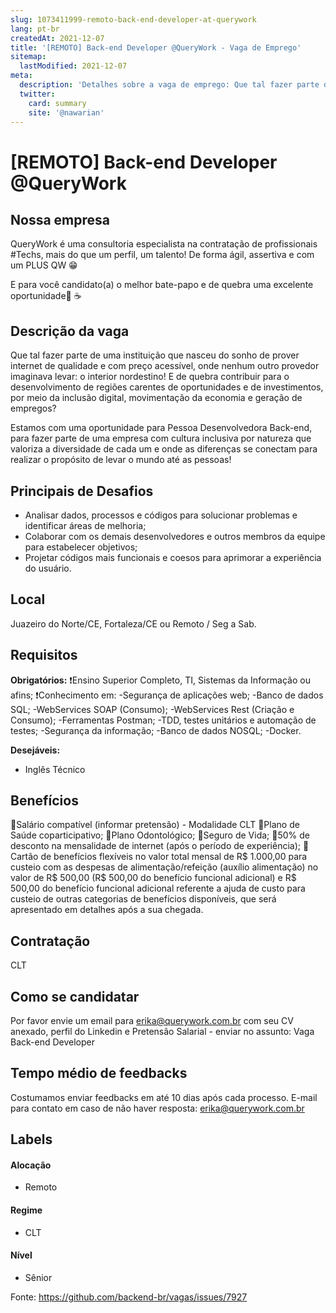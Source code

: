 ```yaml
---
slug: 1073411999-remoto-back-end-developer-at-querywork
lang: pt-br
createdAt: 2021-12-07
title: '[REMOTO] Back-end Developer @QueryWork - Vaga de Emprego'
sitemap:
  lastModified: 2021-12-07
meta:
  description: 'Detalhes sobre a vaga de emprego: Que tal fazer parte de uma instituição que nasceu do sonho de prover internet de qualidade e com preço acessível, onde nenhum outro provedor imaginava levar: o interior nordestino! E de quebra contribuir para o desenvolvimento de regiões carentes de oportunidades e de investimentos, por meio da inclusão digital, movimentação da economia e geração de empregos? Estamos com uma oportunidade para Pessoa Desenvolvedora Back-end, para fazer parte de uma empresa com cultura inclusiva por natureza que valoriza a diversidade de cada um e onde as diferenças se conectam para realizar o propósito de levar o mundo até as pessoas!'
  twitter:
    card: summary
    site: '@nawarian'
---
```


# [REMOTO] Back-end Developer @QueryWork

## Nossa empresa

QueryWork é uma consultoria especialista na contratação de profissionais #Techs, mais do que um perfil, um talento! De forma ágil, assertiva e com um PLUS QW 😁 

E para você candidato(a) o melhor bate-papo e de quebra uma excelente oportunidade🚀 ☕ 

## Descrição da vaga

Que tal fazer parte de uma instituição que nasceu do sonho de prover internet de qualidade e com preço acessível, onde nenhum outro provedor imaginava levar: o interior nordestino! E de quebra contribuir para o desenvolvimento de regiões carentes de oportunidades e de investimentos, por meio da inclusão digital, movimentação da economia e geração de empregos?

Estamos com uma oportunidade para Pessoa Desenvolvedora Back-end, para fazer parte de uma empresa com cultura inclusiva por natureza que valoriza a diversidade de cada um e onde as diferenças se conectam para realizar o propósito de levar o mundo até as pessoas!

## Principais de Desafios

- Analisar dados, processos e códigos para solucionar problemas e identificar áreas de melhoria;
- Colaborar com os demais desenvolvedores e outros membros da equipe para estabelecer objetivos;
- Projetar códigos mais funcionais e coesos para aprimorar a experiência do usuário.

## Local

Juazeiro do Norte/CE, Fortaleza/CE ou Remoto / Seg a Sab.

## Requisitos

**Obrigatórios:**
❗Ensino Superior Completo, TI, Sistemas da Informação ou afins;
❗Conhecimento em:
-Segurança de aplicações web;
-Banco de dados SQL;
-WebServices SOAP (Consumo);
-WebServices Rest (Criação e Consumo);
-Ferramentas Postman;
-TDD, testes unitários e automação de testes;
-Segurança da informação;
-Banco de dados NOSQL;
-Docker.

**Desejáveis:**
- Inglês Técnico

## Benefícios

🤩Salário compatível (informar pretensão) - Modalidade CLT
🤩Plano de Saúde coparticipativo;
🤩Plano Odontológico;
🤩Seguro de Vida;
🤩50% de desconto na mensalidade de internet (após o período de experiência);
🤩Cartão de benefícios flexíveis no valor total mensal de R$ 1.000,00 para custeio com as despesas de alimentação/refeição (auxílio alimentação) no valor de R$ 500,00 (R$ 500,00 do benefício funcional adicional) e R$ 500,00 do benefício funcional adicional referente a ajuda de custo para custeio de outras categorias de benefícios disponíveis, que será apresentado em detalhes após a sua chegada.

## Contratação

CLT

## Como se candidatar

Por favor envie um email para erika@querywork.com.br com seu CV anexado, perfil do Linkedin e Pretensão Salarial - enviar no assunto: Vaga Back-end Developer

## Tempo médio de feedbacks

Costumamos enviar feedbacks em até 10 dias após cada processo.
E-mail para contato em caso de não haver resposta: erika@querywork.com.br

## Labels
<!-- retire os labels que não fazem sentido à vaga -->

#### Alocação
- Remoto

#### Regime
- CLT

#### Nível
- Sênior





Fonte: https://github.com/backend-br/vagas/issues/7927